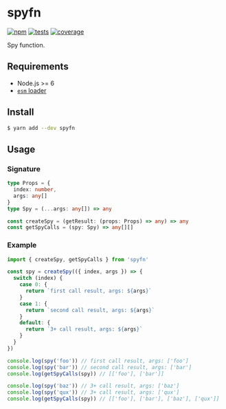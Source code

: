 # spyfn

[![npm](https://img.shields.io/npm/v/spyfn.svg?style=flat-square)](https://www.npmjs.com/package/spyfn) [![tests](https://img.shields.io/travis/deepsweet/spyfn/master.svg?label=tests&style=flat-square)](https://travis-ci.org/deepsweet/spyfn) [![coverage](https://img.shields.io/codecov/c/github/deepsweet/spyfn.svg?style=flat-square)](https://codecov.io/github/deepsweet/spyfn)

Spy function.

## Requirements

* Node.js >= 6
* [`esm` loader](https://github.com/standard-things/esm)

## Install

```sh
$ yarn add --dev spyfn
```

## Usage

### Signature

```ts
type Props = {
  index: number,
  args: any[]
}
type Spy = (...args: any[]) => any

const createSpy = (getResult: (props: Props) => any) => any
const getSpyCalls = (spy: Spy) => any[][]
```

### Example

```js
import { createSpy, getSpyCalls } from 'spyfn'

const spy = createSpy(({ index, args }) => {
  switch (index) {
    case 0: {
      return `first call result, args: ${args}`
    }
    case 1: {
      return `second call result, args: ${args}`
    }
    default: {
      return `3+ call result, args: ${args}`
    }
  }
})

console.log(spy('foo')) // first call result, args: ['foo']
console.log(spy('bar')) // second call result, args: ['bar']
console.log(getSpyCalls(spy)) // [['foo'], ['bar']]

console.log(spy('baz')) // 3+ call result, args: ['baz']
console.log(spy('qux')) // 3+ call result, args: ['qux']
console.log(getSpyCalls(spy)) // [['foo'], ['bar'], ['baz'], ['qux']]
```
